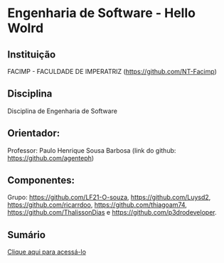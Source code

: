 <h1>Engenharia de Software - Hello Wolrd</h1>

<h2>Instituição</h2>

FACIMP - FACULDADE DE IMPERATRIZ (https://github.com/NT-Facimp)

<h2>Disciplina</h2>

Disciplina de Engenharia de Software

<h2>Orientador:</h2>

Professor: Paulo Henrique Sousa Barbosa (link do github: https://github.com/agenteph)

<h2>Componentes:</h2>

Grupo: https://github.com/LF21-O-souza, https://github.com/Luysd2, https://github.com/ricarrdoo, https://github.com/thiagoam74, https://github.com/ThalissonDias e https://github.com/p3drodeveloper.

<h2>Sumário</h2>

<a href="https://github.com/LF21-O-souza/Soft-Hello-Wolrd/wiki/Sum%C3%A1rio">Clique aqui para acessá-lo</a>
